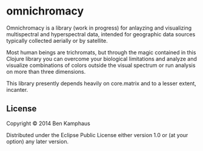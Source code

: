 # omnichromacy

Omnichromacy is a library (work in progress) for anlayzing and visualizing
multispectral and hyperspectral data, intended for geographic data sources
typically collected aerially or by satellite.

Most human beings are trichromats, but through the magic contained in this
Clojure library you can overcome your biological limitations and analyze
and visualize combinations of colors outside the visual spectrum or run
analysis on more than three dimensions.

This library presently depends heavily on core.matrix and to a lesser extent,
incanter.


## License

Copyright © 2014 Ben Kamphaus

Distributed under the Eclipse Public License either version 1.0 or (at
your option) any later version.
